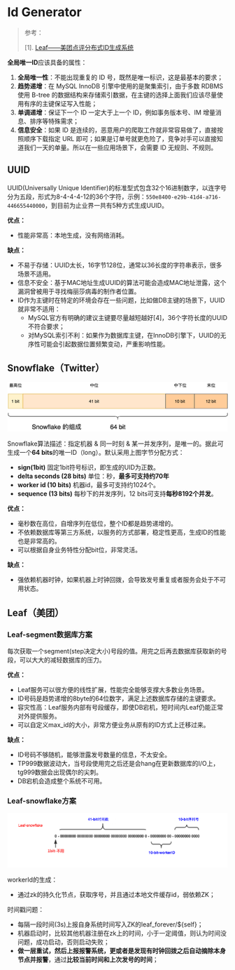 # Id Generator

> 参考：
>
> [1]. [Leaf——美团点评分布式ID生成系统](https://tech.meituan.com/2017/04/21/mt-leaf.html)



**全局唯一ID**应该具备的属性：

1. **全局唯一性**：不能出现重复的 ID 号，既然是唯一标识，这是最基本的要求；
2. **趋势递增**：在 MySQL InnoDB 引擎中使用的是聚集索引，由于多数 RDBMS 使用 B-tree 的数据结构来存储索引数据，在主键的选择上面我们应该尽量使用有序的主键保证写入性能；
3. **单调递增**：保证下一个 ID 一定大于上一个 ID，例如事务版本号、IM 增量消息、排序等特殊需求；
4. **信息安全**：如果 ID 是连续的，恶意用户的爬取工作就非常容易做了，直接按照顺序下载指定 URL 即可；如果是订单号就更危险了，竞争对手可以直接知道我们一天的单量。所以在一些应用场景下，会需要 ID 无规则、不规则。

## UUID

UUID(Universally Unique Identifier)的标准型式包含32个16进制数字，以连字号分为五段，形式为8-4-4-4-12的36个字符，示例：`550e8400-e29b-41d4-a716-446655440000`，到目前为止业界一共有5种方式生成UUID。

**优点：**

- 性能非常高：本地生成，没有网络消耗。

**缺点：**

- 不易于存储：UUID太长，16字节128位，通常以36长度的字符串表示，很多场景不适用。
- 信息不安全：基于MAC地址生成UUID的算法可能会造成MAC地址泄露，这个漏洞曾被用于寻找梅丽莎病毒的制作者位置。
- ID作为主键时在特定的环境会存在一些问题，比如做DB主键的场景下，UUID就非常不适用：
  - MySQL官方有明确的建议主键要尽量越短越好[4]，36个字符长度的UUID不符合要求；
  - 对MySQL索引不利：如果作为数据库主键，在InnoDB引擎下，UUID的无序性可能会引起数据位置频繁变动，严重影响性能。

## Snowflake（Twitter）

![img](pics/snowflake.png)

Snowflake算法描述：指定机器 & 同一时刻 & 某一并发序列，是唯一的。据此可生成一个**64 bits**的唯一ID（long）。默认采用上图字节分配方式：

- **sign(1bit)**
  固定1bit符号标识，即生成的UID为正数。
- **delta seconds (28 bits)**
  单位：秒，**最多可支持约70年**
- **worker id (10 bits)**
  机器id，最多可支持约1024个。
- **sequence (13 bits)**
  每秒下的并发序列，12 bits可支持**每秒8192个并发**。

**优点：**

- 毫秒数在高位，自增序列在低位，整个ID都是趋势递增的。
- 不依赖数据库等第三方系统，以服务的方式部署，稳定性更高，生成ID的性能也是非常高的。
- 可以根据自身业务特性分配bit位，非常灵活。

**缺点：**

- 强依赖机器时钟，如果机器上时钟回拨，会导致发号重复或者服务会处于不可用状态。

## Leaf（美团）

### Leaf-segment数据库方案

每次获取一个segment(step决定大小)号段的值。用完之后再去数据库获取新的号段，可以大大的减轻数据库的压力。

**优点：**

- Leaf服务可以很方便的线性扩展，性能完全能够支撑大多数业务场景。
- ID号码是趋势递增的8byte的64位数字，满足上述数据库存储的主键要求。
- 容灾性高：Leaf服务内部有号段缓存，即使DB宕机，短时间内Leaf仍能正常对外提供服务。
- 可以自定义max_id的大小，非常方便业务从原有的ID方式上迁移过来。

**缺点：**

- ID号码不够随机，能够泄露发号数量的信息，不太安全。
- TP999数据波动大，当号段使用完之后还是会hang在更新数据库的I/O上，tg999数据会出现偶尔的尖刺。
- DB宕机会造成整个系统不可用。

### Leaf-snowflake方案

![leaf_snowflake.png](pics/leaf_snowflake.png)

workerId的生成：

- 通过zk的持久化节点，获取序号，并且通过本地文件缓存id，弱依赖ZK；

时间戳问题：

- 每隔一段时间(3s)上报自身系统时间写入ZK的leaf_forever/${self}；
- 机器启动时，比较其他机器注册在zk上的时间，小于一定阈值，则认为时间没问题，成功启动，否则启动失败；
- **做一层重试，然后上报报警系统，更或者是发现有时钟回拨之后自动摘除本身节点并报警**，通过**比较当前时间和上次发号的时间**；
